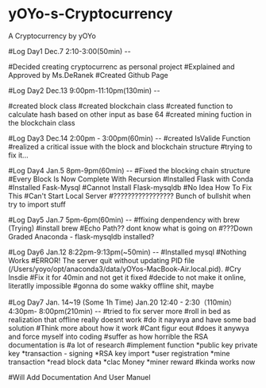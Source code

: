 # yOYo-s-Cryptocurrency
A Cryptocurrency by yOYo

#Log Day1 Dec.7 2:10-3:00(50min) --

  #Decided creating cryptocurrenc as personal project
  #Explained and Approved by Ms.DeRanek
  #Created Github Page
  
#Log Day2 Dec.13 9:00pm-11:10pm(130min) --

  #created block class
  #created blockchain class
  #created function to calculate hash based on other input as base 64
  #created mining fuction in the blockchain class
  
 #Log Day3 Dec.14 2:00pm - 3:00pm(60min) --
  #created IsValide Function
  #realized a critical issue with the block and blockchain structure
    #trying to fix it...
    
 #Log Day4 Jan.5 8pm-9pm(60min) --
  #Fixed the blocking chain structure
  #Every Block Is Now Complete With Recursion
  #Installed Flask with Conda
  #Installed Fask-Mysql
  #Cannot Install Flask-mysqldb 
    #No Idea How To Fix This
  #Can't Start Local Server
  #????????????????? Bunch of bullshit when try to import stuff
  
  #Log Day5 Jan.7 5pm-6pm(60min) --
    #ffixing denpendency with brew (Trying)
      #install brew
      #Echo Path?? dont know what is going on
    #???Down Graded Anaconda - flask-mysqldb installed?
    
    
   #Log Day6 Jan.12 8:22pm-9:13pm(~50min) --
    #Installed mysql
    #Nothing Works
      #ERROR! The server quit without updating PID file (/Users/yoyo/opt/anaconda3/data/yOYos-MacBook-Air.local.pid).
    #Cry Insdie 
    #Fix it for 40min and not get it fixed
    #decide to not make it online, literatlly impossible
    #gonna do some wakky offline shit, maybe
    
   #Log Day7 Jan. 14~19 (Some 1h Time) Jan.20 12:40 - 2:30（110min）4:30pm- 8:00pm(210min) --
     #tried to fix server more
     #roll in bed as realization that offline really doesnt work
     #do it naywya and have some bad solution
     #Think more about how it work
     #Cant figur eout
     #does it anywya and force myself into coding
     #suffer as how horrible the RSA documentation is
     #a lot of research
     #implement function
     *public key private key
     *transaction - signing
     *RSA key import
     *user registration
     *mine transaction
     *read block data
     *clac Money
     *miner reward
     #kinda works now
     
#Will Add Documentation And User Manuel
